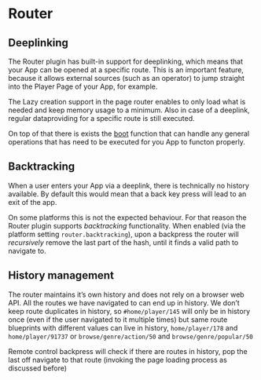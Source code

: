 # Router

## Deeplinking

The Router plugin has built-in support for deeplinking, which means that your App can be opened at a specific route. This is an important feature, because it allows external sources (such as an operator) to jump straight into the Player Page of your App, for example.

The Lazy creation support in the page router enables to only load what is needed and keep memory usage to a minimum. Also in case of a deeplink, regular dataproviding for a specific route is still executed.

On top of that there is exists the [boot](plugins/router/configuration?id=boot) function that can
handle any general operations that has need to be executed for you App to functon properly.

## Backtracking

When a user enters your App via a deeplink, there is technically no history available. By default this would mean that a back key press will lead to an exit of the app.

On some platforms this is not the expected behaviour. For that reason the Router plugin supports _backtracking_ functionality. When enabled (via the platform setting `router.backtracking`), upon a backpress the router will _recursively_ remove the last part of the hash, until it finds a valid path to navigate to.

## History management

The router maintains it’s own history and does not rely on a browser web API. All the routes we have navigated to can end up in history. We don’t keep route duplicates in history, so `#home/player/145` will only be in history once (even if the user navigated to it multiple times) but same route blueprints with different values can live in history, `home/player/178` and `home/player/91737` or `browse/genre/action/50` and `browse/genre/popular/50`

Remote control backpress will check if there are routes in history, pop the last off navigate to that route (invoking the page loading process as discussed before)
